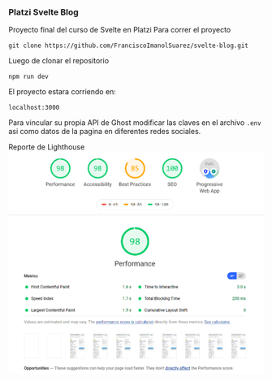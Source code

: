 ### Platzi Svelte Blog
Proyecto final del curso de Svelte en Platzi 
Para correr el proyecto

    git clone https://github.com/FranciscoImanolSuarez/svelte-blog.git

Luego de clonar el repositorio

    npm run dev

El proyecto estara corriendo en:

    localhost:3000

Para vincular su propia API de Ghost modificar las claves en el archivo `.env`  asi como datos de la pagina en diferentes redes sociales.

Reporte de Lighthouse
![Drag Racing](.readme-static/lighthouse.png)
